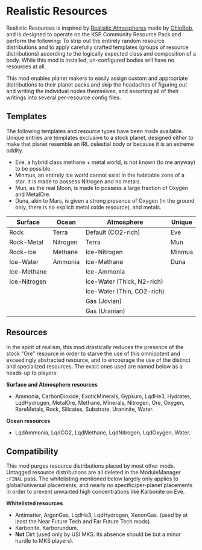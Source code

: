 # Realistic Resources
Realistic Resources is inspired by [Realistic Atmospheres](https://github.com/OhioBob/Realistic-Atmospheres) made by [OhioBob](https://github.com/OhioBob/), and is designed to operate on the KSP Community Resource Pack and perform the following:
To strip out the entirely random resource distributions and to apply carefully crafted templates (groups of resource distributions) according to the logically expected class and composition of a body. While this mod is installed, un-configured bodies will have no resources at all.

This mod enables planet makers to easily assign custom and appropriate distributions to their planet packs and skip the headaches of figuring out and writing the individual nodes themselves, and assorting all of their writings into several per-resource config files.

## Templates
The following templates and resource types have been made available. Unique entries are templates exclusive to a stock planet, designed either to make that planet resemble an IRL celestial body or because it is an extreme oddity.
* Eve, a hybrid class methane + metal world, is not known (to me anyway) to be possible.
* Minmus, an entirely ice world cannot exist in the habitable zone of a star. It is made to possess Nitrogen and no metals.
* Mun, as the real Moon, is made to possess a large fraction of Oxygen and MetalOre.
* Duna, akin to Mars, is given a strong presence of Oxygen (in the ground only, there is no explicit metal oxide resource), and metals.


| Surface | Ocean | Atmosphere | Unique |
| --- | --- | --- | --- |
| Rock | Terra | Default (CO2-rich) | Eve |
| Rock-Metal | Nitrogen | Terra | Mun |
| Rock-Ice | Methane | Ice-Nitrogen | Minmus |
| Ice-Water | Ammonia | Ice-Methane | Duna |
| Ice-Methane | | Ice-Ammonia |
| Ice-Nitrogen | | Ice-Water (Thick, N2-rich) |
| | | Ice-Water (Thin, CO2-rich) |
| | | Gas (Jovian) |
| | | Gas (Uranian) |

## Resources
In the spirit of realism, this mod drastically reduces the presence of the stock "Ore" resource in order to starve the use of this omnipotent and exceedingly abstracted resource, and to encourage the use of the distinct and specialized resources. The exact ones used are named below as a heads-up to players:

**Surface and Atmosphere resources**
* Ammonia, CarbonDioxide, ExoticMinerals, Gypsum, LqdHe3, Hydrates, LqdHydrogen, MetalOre, Methane, Minerals, Nitrogen, Ore, Oxygen, RareMetals, Rock, Silicates, Substrate, Uraninite, Water.

**Ocean resources**
* LqdAmmonia, LqdCO2, LqdMethane, LqdNitrogen, LqdOxygen, Water.

## Compatibility
This mod purges resource distributions placed by most other mods. Untagged resource distributions are all deleted in the ModuleManager `:FINAL` pass. The whitelisting mentioned below largely only applies to global/universal placements, and nearly no specific/per-planet placements in order to prevent unwanted high concentrations like Karbonite on Eve.

**Whitelisted resources**
* Antimatter, ArgonGas, LqdHe3, LqdHydrogen, XenonGas. (used by at least the Near Future Tech and Far Future Tech mods).
* Karbonite, Karborundum.
* __Not__ Dirt (used only by USI MKS. Its absence should be but a minor hurdle to MKS players).